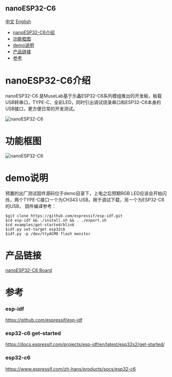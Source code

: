 nanoESP32-C6
-----------
[中文](./README.md) [English](./README_en.md)

* [nanoESP32-C6介绍](#nanoESP32-C6介绍) 
* [功能框图](#功能框图)
* [demo说明](#demo说明)
* [产品链接](#产品链接)
* [参考](#参考)


# nanoESP32-C6介绍
nanoESP32-C6 是MuseLab基于乐鑫ESP32-C6系列模组推出的开发板，板载USB转串口，TYPE-C、全彩LED，同时引出调试烧录串口和ESP32-C6本身的USB接口，更方便日常的开发测试。

![nanoESP32-C6](https://github.com/wuxx/nanoesp32-c6/blob/master/doc/nanoESP32-C6.jpg)

# 功能框图
![nanoESP32-C6](https://github.com/wuxx/nanoesp32-c6/blob/master/doc/ESP32-C6.png)

# demo说明
预置的出厂测试固件源码位于demo目录下，上电之后预期RGB LED应该会开始闪烁，两个TYPE-C接口一个为CH343 USB，用于调试下载，另一个为ESP32-C6的USB，
固件编译参考：
```
$git clone https://github.com/espressif/esp-idf.git
$cd esp-idf && ./install.sh && . ./export.sh
$cd examples/get-started/blink
$idf.py set-target esp32c6
$idf.py -p /dev/ttyACM0 flash monitor
```

# 产品链接
[nanoESP32-C6 Board](https://item.taobao.com/item.htm?spm=a1z10.3-c.w4002-21349689064.10.1ccb773dRLByl2&id=715252703128)

# 参考
### esp-idf
https://github.com/espressif/esp-idf
### esp32-c6 get-started
https://docs.espressif.com/projects/esp-idf/en/latest/esp32s2/get-started/
### esp32-c6
https://www.espressif.com/zh-hans/products/socs/esp32-c6
